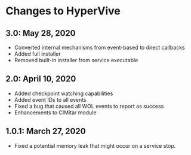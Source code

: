 # Changes to HyperVive

## 3.0: May 28, 2020

- Converted internal mechanisms from event-based to direct callbacks
- Added full installer
- Removed built-in installer from service executable

## 2.0: April 10, 2020

- Added checkpoint watching capabilities
- Added event IDs to all events
- Fixed a bug that caused all WOL events to report as success
- Enhancements to CIMitar module

## 1.0.1: March 27, 2020

- Fixed a potential memory leak that might occur on a service stop.
